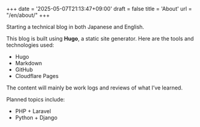 +++
date = '2025-05-07T21:13:47+09:00'
draft = false
title = 'About'
url = "/en/about/"
+++

Starting a technical blog in both Japanese and English.

This blog is built using **Hugo**, a static site generator.
Here are the tools and technologies used:

- Hugo
- Markdown
- GitHub
- Cloudflare Pages

The content will mainly be work logs and reviews of what I’ve learned.

Planned topics include:

- PHP + Laravel
- Python + Django